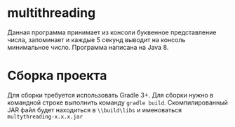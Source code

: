 # multithreading
Данная программа принимает из консоли буквенное представление числа, запоминает и каждые 5 секунд выводит на консоль минимальное число. Программа написана на Java 8.
# Сборка проекта
Для сборки требуется использовать Gradle 3+. Для сборки нужно в командной строке выполнить команду `gradle build`. 
Скомпилированный JAR файл будет находиться в `\\build\libs` и именоваться `multythreading-x.x.x.jar`
